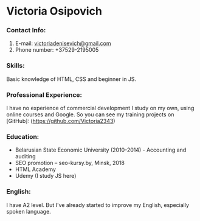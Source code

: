 # Victoria Osipovich

### Contact Info:

1. E-mail: victoriadenisevich@gmail.com
1. Phone number: +37529-2195005

### Skills:

Basic knowledge of HTML, CSS and beginner in JS.

### Professional Experience:

I have no experience of commercial development I study on my own, using online courses and Google.
So you can see my training projects on [GitHub]: (https://github.com/Victoria2343)

### Education:

- Belarusian State Economic University (2010-2014) - Accounting and auditing
- SEO promotion – seo-kursy.by, Minsk, 2018
- HTML Academy
- Udemy (I study JS here)

### English:

I have A2 level. But I've already started to improve my English, especially spoken language.
